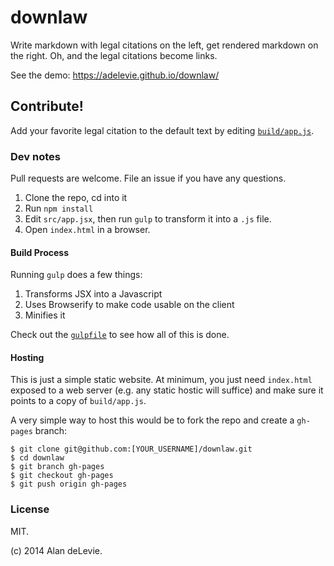 # downlaw

Write markdown with legal citations on the left, get rendered markdown on the right. Oh, and the legal citations become links.

See the demo: https://adelevie.github.io/downlaw/

## Contribute!

Add your favorite legal citation to the default text by editing [`build/app.js`](https://github.com/adelevie/downlaw/blob/master/build/app.js#L104).

### Dev notes

Pull requests are welcome. File an issue if you have any questions.

1. Clone the repo, cd into it
2. Run `npm install`
3. Edit `src/app.jsx`, then run `gulp` to transform it into a `.js` file.
4. Open `index.html` in a browser.

#### Build Process

Running `gulp` does a few things:

1. Transforms JSX into a Javascript
2. Uses Browserify to make code usable on the client
3. Minifies it

Check out the [`gulpfile`](https://github.com/adelevie/downlaw/blob/master/gulpfile.js) to see how all of this is done.

#### Hosting

This is just a simple static website. At minimum, you just need `index.html` exposed to a web server (e.g. any static hostic will suffice) and make sure it points to a copy of `build/app.js`.

A very simple way to host this would be to fork the repo and create a `gh-pages` branch:

```
$ git clone git@github.com:[YOUR_USERNAME]/downlaw.git
$ cd downlaw
$ git branch gh-pages
$ git checkout gh-pages
$ git push origin gh-pages
```

### License

MIT.

(c) 2014 Alan deLevie.